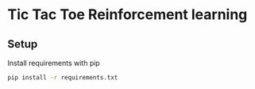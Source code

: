 # Tic Tac Toe Reinforcement learning

## Setup
Install requirements with pip

```bash
pip install -r requirements.txt
```
